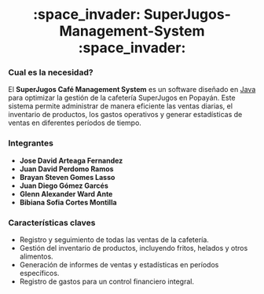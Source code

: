 <h1 align="center">:space_invader: SuperJugos-Management-System :space_invader:</h1>

### Cual es la necesidad?
El **SuperJugos Café Management System** es un software diseñado en [Java] para optimizar la gestión de la cafetería SuperJugos en Popayán. Este sistema permite administrar de manera eficiente las ventas diarias, el inventario de productos, los gastos operativos y generar estadísticas de ventas en diferentes períodos de tiempo.

### Integrantes
- **Jose David Arteaga Fernandez**
- **Juan David Perdomo Ramos**
- **Brayan Steven Gomes Lasso**
- **Juan Diego Gómez Garcés**
- **Glenn Alexander Ward Ante**
- **Bibiana Sofia Cortes Montilla**


### Características claves
- Registro y seguimiento de todas las ventas de la cafetería.
- Gestión del inventario de productos, incluyendo fritos, helados y otros alimentos.
- Generación de informes de ventas y estadísticas en períodos específicos.
- Registro de gastos para un control financiero integral.



[Java]: https://www.java.com/es/
